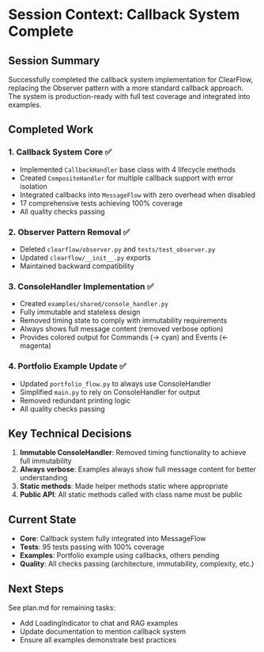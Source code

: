 # Session Context: Callback System Complete

## Session Summary

Successfully completed the callback system implementation for ClearFlow, replacing the Observer pattern with a more standard callback approach. The system is production-ready with full test coverage and integrated into examples.

## Completed Work

### 1. Callback System Core ✅
- Implemented `CallbackHandler` base class with 4 lifecycle methods
- Created `CompositeHandler` for multiple callback support with error isolation
- Integrated callbacks into `MessageFlow` with zero overhead when disabled
- 17 comprehensive tests achieving 100% coverage
- All quality checks passing

### 2. Observer Pattern Removal ✅
- Deleted `clearflow/observer.py` and `tests/test_observer.py`
- Updated `clearflow/__init__.py` exports
- Maintained backward compatibility

### 3. ConsoleHandler Implementation ✅
- Created `examples/shared/console_handler.py`
- Fully immutable and stateless design
- Removed timing state to comply with immutability requirements
- Always shows full message content (removed verbose option)
- Provides colored output for Commands (→ cyan) and Events (← magenta)

### 4. Portfolio Example Update ✅
- Updated `portfolio_flow.py` to always use ConsoleHandler
- Simplified `main.py` to rely on ConsoleHandler for output
- Removed redundant printing logic
- All quality checks passing

## Key Technical Decisions

1. **Immutable ConsoleHandler**: Removed timing functionality to achieve full immutability
2. **Always verbose**: Examples always show full message content for better understanding
3. **Static methods**: Made helper methods static where appropriate
4. **Public API**: All static methods called with class name must be public

## Current State

- **Core**: Callback system fully integrated into MessageFlow
- **Tests**: 95 tests passing with 100% coverage
- **Examples**: Portfolio example using callbacks, others pending
- **Quality**: All checks passing (architecture, immutability, complexity, etc.)

## Next Steps

See plan.md for remaining tasks:
- Add LoadingIndicator to chat and RAG examples
- Update documentation to mention callback system
- Ensure all examples demonstrate best practices